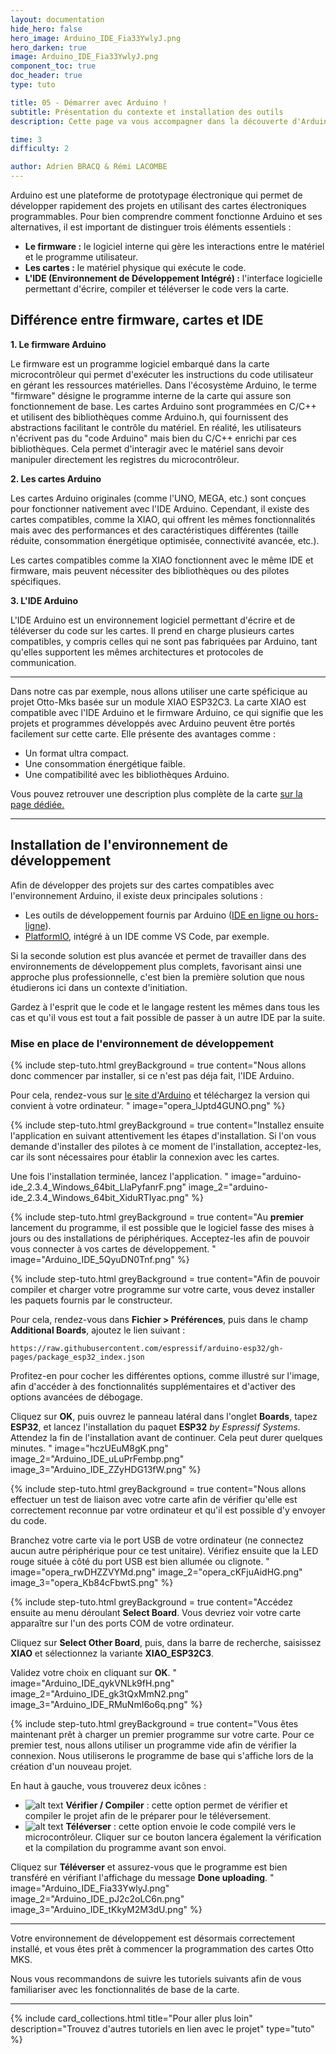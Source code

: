```yaml
---
layout: documentation
hide_hero: false
hero_image: Arduino_IDE_Fia33YwlyJ.png
hero_darken: true
image: Arduino_IDE_Fia33YwlyJ.png
component_toc: true
doc_header: true
type: tuto

title: 05 - Démarrer avec Arduino !
subtitle: Présentation du contexte et installation des outils
description: Cette page va vous accompagner dans la découverte d'Arduino et l'installation des différents outils.

time: 3
difficulty: 2

author: Adrien BRACQ & Rémi LACOMBE
---
```


Arduino est une plateforme de prototypage électronique qui permet de développer rapidement des projets en utilisant des cartes électroniques programmables. Pour bien comprendre comment fonctionne Arduino et ses alternatives, il est important de distinguer trois éléments essentiels :

- **Le firmware :** le logiciel interne qui gère les interactions entre le matériel et le programme utilisateur.
- **Les cartes :** le matériel physique qui exécute le code.
- **L'IDE (Environnement de Développement Intégré) :** l'interface logicielle permettant d'écrire, compiler et téléverser le code vers la carte.

## Différence entre firmware, cartes et IDE

**1. Le firmware Arduino**

  Le firmware est un programme logiciel embarqué dans la carte microcontrôleur qui permet d'exécuter les instructions du code utilisateur en gérant les ressources matérielles. Dans l'écosystème Arduino, le terme "firmware" désigne le programme interne de la carte qui assure son fonctionnement de base. Les cartes Arduino sont programmées en C/C++ et utilisent des bibliothèques comme Arduino.h, qui fournissent des abstractions facilitant le contrôle du matériel. En réalité, les utilisateurs n'écrivent pas du "code Arduino" mais bien du C/C++ enrichi par ces bibliothèques. Cela permet d'interagir avec le matériel sans devoir manipuler directement les registres du microcontrôleur.

**2. Les cartes Arduino**

  Les cartes Arduino originales (comme l'UNO, MEGA, etc.) sont conçues pour fonctionner nativement avec l'IDE Arduino. Cependant, il existe des cartes compatibles, comme la XIAO, qui offrent les mêmes fonctionnalités mais avec des performances et des caractéristiques différentes (taille réduite, consommation énergétique optimisée, connectivité avancée, etc.).

  Les cartes compatibles comme la XIAO fonctionnent avec le même IDE et firmware, mais peuvent nécessiter des bibliothèques ou des pilotes spécifiques.

**3. L'IDE Arduino**

  L'IDE Arduino est un environnement logiciel permettant d'écrire et de téléverser du code sur les cartes. Il prend en charge plusieurs cartes compatibles, y compris celles qui ne sont pas fabriquées par Arduino, tant qu'elles supportent les mêmes architectures et protocoles de communication.

---

Dans notre cas par exemple, nous allons utiliser une carte spéficique au projet Otto-Mks basée sur un module XIAO ESP32C3. La carte XIAO est compatible avec l'IDE Arduino et le firmware Arduino, ce qui signifie que les projets et programmes développés avec Arduino peuvent être portés facilement sur cette carte. Elle présente des avantages comme :

- Un format ultra compact.
- Une consommation énergétique faible.
- Une compatibilité avec les bibliothèques Arduino.

Vous pouvez retrouver une description plus complète de la carte [sur la page dédiée.](../../tutoriels/04-discover-otto-pcb)

---

## Installation de l'environnement de développement

Afin de développer des projets sur des cartes compatibles avec l'environnement Arduino, il existe deux principales solutions :

- Les outils de développement fournis par Arduino ([IDE en ligne ou hors-ligne](https://www.arduino.cc/en/software)).
- [PlatformIO](https://platformio.org), intégré à un IDE comme VS Code, par exemple.

Si la seconde solution est plus avancée et permet de travailler dans des environnements de développement plus complets, favorisant ainsi une approche plus professionnelle, c'est bien la première solution que nous étudierons ici dans un contexte d'initiation. 

Gardez à l'esprit que le code et le langage restent les mêmes dans tous les cas et qu'il vous est tout a fait possible de passer à un autre IDE par la suite.

### Mise en place de l'environnement de développement

{% include step-tuto.html 
greyBackground = true
content="Nous allons donc commencer par installer, si ce n'est pas déja fait, l'IDE Arduino.

Pour cela, rendez-vous sur [le site d'Arduino](https://www.arduino.cc/en/software) et téléchargez la version qui convient à votre ordinateur.
" 
image="opera_lJptd4GUNO.png" %}

{% include step-tuto.html 
greyBackground = true
content="Installez ensuite l'application en suivant attentivement les étapes d'installation. Si l'on vous demande d'installer des pilotes à ce moment de l'installation, acceptez-les, car ils sont nécessaires pour établir la connexion avec les cartes.  

Une fois l'installation terminée, lancez l'application.
" 
image="arduino-ide_2.3.4_Windows_64bit_LlaPyfanrF.png" 
image_2="arduino-ide_2.3.4_Windows_64bit_XiduRTIyac.png" 
%}

{% include step-tuto.html 
greyBackground = true
content="Au **premier** lancement du programme, il est possible que le logiciel fasse des mises à jours ou des installations de périphériques. Acceptez-les afin de pouvoir vous connecter à vos cartes de développement. 
" 
image="Arduino_IDE_5QyuDN0Tnf.png" 
%}

{% include step-tuto.html 
greyBackground = true
content="Afin de pouvoir compiler et charger votre programme sur votre carte, vous devez installer les paquets fournis par le constructeur.  

Pour cela, rendez-vous dans **Fichier > Préférences**, puis dans le champ **Additional Boards**, ajoutez le lien suivant :  

```
https://raw.githubusercontent.com/espressif/arduino-esp32/gh-pages/package_esp32_index.json
```  

Profitez-en pour cocher les différentes options, comme illustré sur l'image, afin d'accéder à des fonctionnalités supplémentaires et d'activer des options avancées de débogage.  

Cliquez sur **OK**, puis ouvrez le panneau latéral dans l'onglet **Boards**, tapez **ESP32**, et lancez l'installation du paquet **ESP32** *by Espressif Systems*. Attendez la fin de l'installation avant de continuer. Cela peut durer quelques minutes.
" 
image="hczUEuM8gK.png" 
image_2="Arduino_IDE_uLuPrFembp.png" 
image_3="Arduino_IDE_ZZyHDG13fW.png" 
%}

{% include step-tuto.html 
greyBackground = true
content="Nous allons effectuer un test de liaison avec votre carte afin de vérifier qu'elle est correctement reconnue par votre ordinateur et qu'il est possible d'y envoyer du code.  

Branchez votre carte via le port USB de votre ordinateur (ne connectez aucun autre périphérique pour ce test unitaire). Vérifiez ensuite que la LED rouge située à côté du port USB est bien allumée ou clignote.
" 
image="opera_rwDHZZVYMd.png" 
image_2="opera_cKFjuAidHG.png" 
image_3="opera_Kb84cFbwtS.png" 
%}

{% include step-tuto.html 
greyBackground = true
content="Accédez ensuite au menu déroulant **Select Board**. Vous devriez voir votre carte apparaître sur l'un des ports COM de votre ordinateur.  

Cliquez sur **Select Other Board**, puis, dans la barre de recherche, saisissez **XIAO** et sélectionnez la variante **XIAO_ESP32C3**.  

Validez votre choix en cliquant sur **OK**.
" 
image="Arduino_IDE_qykVNLk9fH.png" 
image_2="Arduino_IDE_gk3tQxMmN2.png" 
image_3="Arduino_IDE_RMuNmI6o6q.png" 
%}

{% include step-tuto.html 
greyBackground = true
content="Vous êtes maintenant prêt à charger un premier programme sur votre carte. Pour ce premier test, nous allons utiliser un programme vide afin de vérifier la connexion. Nous utiliserons le programme de base qui s'affiche lors de la création d'un nouveau projet.  

En haut à gauche, vous trouverez deux icônes :  

- ![alt text](verify.png) **Vérifier / Compiler** : cette option permet de vérifier et compiler le projet afin de le préparer pour le téléversement.  
- ![alt text](upload.png) **Téléverser** : cette option envoie le code compilé vers le microcontrôleur. Cliquer sur ce bouton lancera également la vérification et la compilation du programme avant son envoi.  

Cliquez sur **Téléverser** et assurez-vous que le programme est bien transféré en vérifiant l'affichage du message **Done uploading**.
" 
image="Arduino_IDE_Fia33YwlyJ.png" 
image_2="Arduino_IDE_pJ2c2oLC6n.png" 
image_3="Arduino_IDE_tKkyM2M3dU.png" 
%}

---

Votre environnement de développement est désormais correctement installé, et vous êtes prêt à commencer la programmation des cartes Otto MKS.  

Nous vous recommandons de suivre les tutoriels suivants afin de vous familiariser avec les fonctionnalités de base de la carte. 

---

{%
  include card_collections.html
  title="Pour aller plus loin"
  description="Trouvez d'autres tutoriels en lien avec le projet"
  type="tuto"
%}